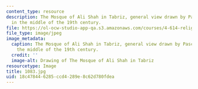 ```yaml
---
content_type: resource
description: The Mosque of Ali Shah in Tabriz, general view drawn by Pascal Coste
  in the middle of the 19th century.
file: https://ol-ocw-studio-app-qa.s3.amazonaws.com/courses/4-614-religious-architecture-and-islamic-cultures-fall-2002/18c478446285ccd4289e8c62d780fdea_1083.jpg
file_type: image/jpeg
image_metadata:
  caption: The Mosque of Ali Shah in Tabriz, general view drawn by Pascal Coste in
    the middle of the 19th century.
  credit: ''
  image-alt: Drawing of The Mosque of Ali Shah in Tabriz
resourcetype: Image
title: 1083.jpg
uid: 18c47844-6285-ccd4-289e-8c62d780fdea
---
```

